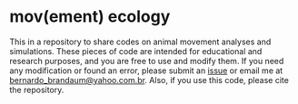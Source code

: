 # mov(ement) ecology

This in a repository to share codes on animal movement analyses and simulations. These pieces of code are intended for educational and research purposes, and you are free to use and modify them. If you need any modification or found an error, please submit an [issue](https://github.com/bniebuhr/movecology/issues/new) or email me at bernardo_brandaum@yahoo.com.br.
Also, if you use this code, please cite the repository.
